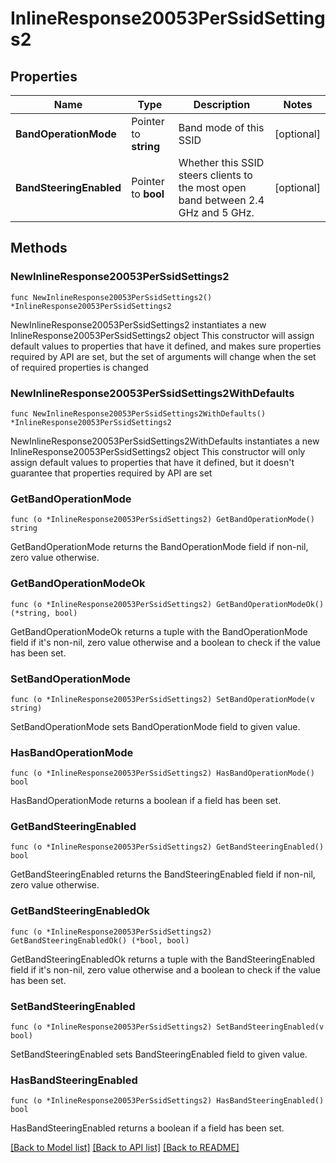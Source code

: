 # InlineResponse20053PerSsidSettings2

## Properties

Name | Type | Description | Notes
------------ | ------------- | ------------- | -------------
**BandOperationMode** | Pointer to **string** | Band mode of this SSID | [optional] 
**BandSteeringEnabled** | Pointer to **bool** | Whether this SSID steers clients to the most open band between 2.4 GHz and 5 GHz. | [optional] 

## Methods

### NewInlineResponse20053PerSsidSettings2

`func NewInlineResponse20053PerSsidSettings2() *InlineResponse20053PerSsidSettings2`

NewInlineResponse20053PerSsidSettings2 instantiates a new InlineResponse20053PerSsidSettings2 object
This constructor will assign default values to properties that have it defined,
and makes sure properties required by API are set, but the set of arguments
will change when the set of required properties is changed

### NewInlineResponse20053PerSsidSettings2WithDefaults

`func NewInlineResponse20053PerSsidSettings2WithDefaults() *InlineResponse20053PerSsidSettings2`

NewInlineResponse20053PerSsidSettings2WithDefaults instantiates a new InlineResponse20053PerSsidSettings2 object
This constructor will only assign default values to properties that have it defined,
but it doesn't guarantee that properties required by API are set

### GetBandOperationMode

`func (o *InlineResponse20053PerSsidSettings2) GetBandOperationMode() string`

GetBandOperationMode returns the BandOperationMode field if non-nil, zero value otherwise.

### GetBandOperationModeOk

`func (o *InlineResponse20053PerSsidSettings2) GetBandOperationModeOk() (*string, bool)`

GetBandOperationModeOk returns a tuple with the BandOperationMode field if it's non-nil, zero value otherwise
and a boolean to check if the value has been set.

### SetBandOperationMode

`func (o *InlineResponse20053PerSsidSettings2) SetBandOperationMode(v string)`

SetBandOperationMode sets BandOperationMode field to given value.

### HasBandOperationMode

`func (o *InlineResponse20053PerSsidSettings2) HasBandOperationMode() bool`

HasBandOperationMode returns a boolean if a field has been set.

### GetBandSteeringEnabled

`func (o *InlineResponse20053PerSsidSettings2) GetBandSteeringEnabled() bool`

GetBandSteeringEnabled returns the BandSteeringEnabled field if non-nil, zero value otherwise.

### GetBandSteeringEnabledOk

`func (o *InlineResponse20053PerSsidSettings2) GetBandSteeringEnabledOk() (*bool, bool)`

GetBandSteeringEnabledOk returns a tuple with the BandSteeringEnabled field if it's non-nil, zero value otherwise
and a boolean to check if the value has been set.

### SetBandSteeringEnabled

`func (o *InlineResponse20053PerSsidSettings2) SetBandSteeringEnabled(v bool)`

SetBandSteeringEnabled sets BandSteeringEnabled field to given value.

### HasBandSteeringEnabled

`func (o *InlineResponse20053PerSsidSettings2) HasBandSteeringEnabled() bool`

HasBandSteeringEnabled returns a boolean if a field has been set.


[[Back to Model list]](../README.md#documentation-for-models) [[Back to API list]](../README.md#documentation-for-api-endpoints) [[Back to README]](../README.md)


